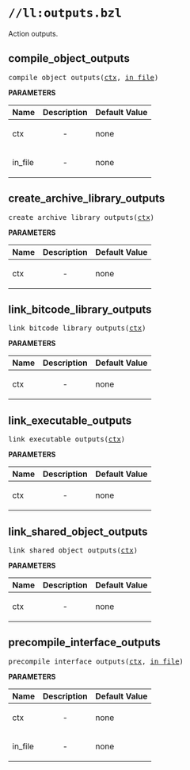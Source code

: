 <!-- Generated with Stardoc: http://skydoc.bazel.build -->

# `//ll:outputs.bzl`

Action outputs.


<a id="#compile_object_outputs"></a>

## compile_object_outputs

<pre>
compile_object_outputs(<a href="#compile_object_outputs-ctx">ctx</a>, <a href="#compile_object_outputs-in_file">in_file</a>)
</pre>



**PARAMETERS**


| Name  | Description | Default Value |
| :------------- | :------------- | :------------- |
| <a id="compile_object_outputs-ctx"></a>ctx |  <p align="center"> - </p>   |  none |
| <a id="compile_object_outputs-in_file"></a>in_file |  <p align="center"> - </p>   |  none |


<a id="#create_archive_library_outputs"></a>

## create_archive_library_outputs

<pre>
create_archive_library_outputs(<a href="#create_archive_library_outputs-ctx">ctx</a>)
</pre>



**PARAMETERS**


| Name  | Description | Default Value |
| :------------- | :------------- | :------------- |
| <a id="create_archive_library_outputs-ctx"></a>ctx |  <p align="center"> - </p>   |  none |


<a id="#link_bitcode_library_outputs"></a>

## link_bitcode_library_outputs

<pre>
link_bitcode_library_outputs(<a href="#link_bitcode_library_outputs-ctx">ctx</a>)
</pre>



**PARAMETERS**


| Name  | Description | Default Value |
| :------------- | :------------- | :------------- |
| <a id="link_bitcode_library_outputs-ctx"></a>ctx |  <p align="center"> - </p>   |  none |


<a id="#link_executable_outputs"></a>

## link_executable_outputs

<pre>
link_executable_outputs(<a href="#link_executable_outputs-ctx">ctx</a>)
</pre>



**PARAMETERS**


| Name  | Description | Default Value |
| :------------- | :------------- | :------------- |
| <a id="link_executable_outputs-ctx"></a>ctx |  <p align="center"> - </p>   |  none |


<a id="#link_shared_object_outputs"></a>

## link_shared_object_outputs

<pre>
link_shared_object_outputs(<a href="#link_shared_object_outputs-ctx">ctx</a>)
</pre>



**PARAMETERS**


| Name  | Description | Default Value |
| :------------- | :------------- | :------------- |
| <a id="link_shared_object_outputs-ctx"></a>ctx |  <p align="center"> - </p>   |  none |


<a id="#precompile_interface_outputs"></a>

## precompile_interface_outputs

<pre>
precompile_interface_outputs(<a href="#precompile_interface_outputs-ctx">ctx</a>, <a href="#precompile_interface_outputs-in_file">in_file</a>)
</pre>



**PARAMETERS**


| Name  | Description | Default Value |
| :------------- | :------------- | :------------- |
| <a id="precompile_interface_outputs-ctx"></a>ctx |  <p align="center"> - </p>   |  none |
| <a id="precompile_interface_outputs-in_file"></a>in_file |  <p align="center"> - </p>   |  none |
